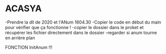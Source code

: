 # ACASYA

-Prendre la dll de 2020 et l'ANum 1604.30
-Copier le code en début du main pour vérifier que ça fonctionne !
-copier le dossier dans le proket et récupérer les fichier directement dans le dossier 
-regarder si anum tourne en arrière plan 

FONCTION InitAnum !!!

